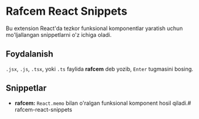 # Rafcem React Snippets

Bu extension React'da tezkor funksional komponentlar yaratish uchun mo'ljallangan snippetlarni o'z ichiga oladi.

## Foydalanish

`.jsx`, `.js`, `.tsx`, yoki `.ts` faylida **rafcem** deb yozib, `Enter` tugmasini bosing.

## Snippetlar
* **rafcem:** `React.memo` bilan o'ralgan funksional komponent hosil qiladi.# rafcem-react-snippets
